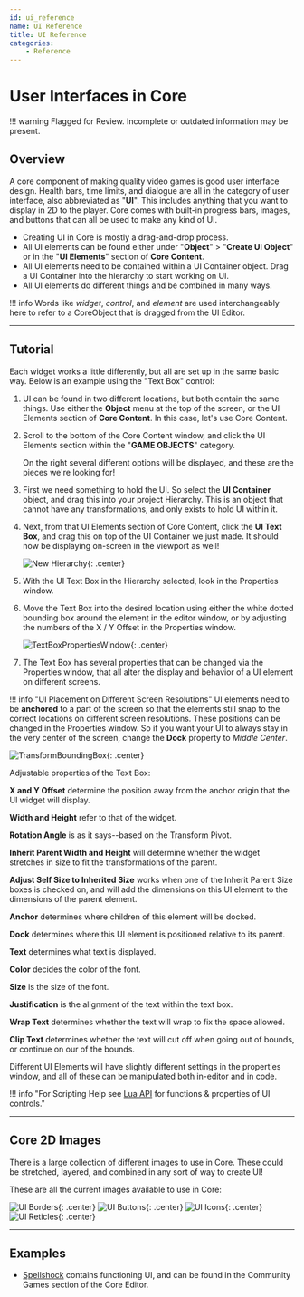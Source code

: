 ```yaml
---
id: ui_reference
name: UI Reference
title: UI Reference
categories:
    - Reference
---
```


# User Interfaces in Core

!!! warning
    Flagged for Review.
    Incomplete or outdated information may be present.

## Overview

A core component of making quality video games is good user interface design. Health bars, time limits, and dialogue are all in the category of user interface, also abbreviated as "**UI**". This includes anything that you want to display in 2D to the player. Core comes with built-in progress bars, images, and buttons that can all be used to make any kind of UI.

* Creating UI in Core is mostly a drag-and-drop process.
* All UI elements can be found either under "**Object**" > "**Create UI Object**" or in the "**UI Elements**" section of **Core Content**.
* All UI elements need to be contained within a UI Container object. Drag a UI Container into the hierarchy to start working on UI.
* All UI elements do different things and be combined in many ways.

!!! info
    Words like *widget*, *control*, and *element* are used interchangeably here to refer to a CoreObject that is dragged from the UI Editor.

---

## Tutorial

Each widget works a little differently, but all are set up in the same basic way.
Below is an example using the "Text Box" control:

1. UI can be found in two different locations, but both contain the same things. Use either the **Object** menu at the top of the screen, or the UI Elements section of **Core Content**. In this case, let's use Core Content.

2. Scroll to the bottom of the Core Content window, and click the UI Elements section within the "**GAME OBJECTS**" category.

   On the right several different options will be displayed, and these are the pieces we're looking for!

3. First we need something to hold the UI. So select the **UI Container** object, and drag this into your project Hierarchy. This is an object that cannot have any transformations, and only exists to hold UI within it.

4. Next, from that UI Elements section of Core Content, click the **UI Text Box**, and drag this on top of the UI Container we just made. It should now be displaying on-screen in the viewport as well!

   ![New Hierarchy](../../img/EditorManual/UI/Hierarchy.png "The text box is a child of the UI container."){: .center}

5. With the UI Text Box in the Hierarchy selected, look in the Properties window.

6. Move the Text Box into the desired location using either the white dotted bounding box around the element in the editor window, or by adjusting the numbers of the X / Y Offset in the Properties window.

   ![TextBoxPropertiesWindow](../../img/EditorManual/UI/WidgetExampole.png "TextBoxPropertiesWindow"){: .center}

7. The Text Box has several properties that can be changed via the Properties window, that all alter the display and behavior of a UI element on different screens.

!!! info "UI Placement on Different Screen Resolutions"
     UI elements need to be **anchored** to a part of the screen so that the elements still snap to the correct locations on different screen resolutions. These positions can be changed in the Properties window.
     So if you want your UI to always stay in the very center of the screen, change the **Dock** property to *Middle Center*.

![TransformBoundingBox](../../img/EditorManual/UI/TextBoxUiElement.png "TransformBoundingBox"){: .center}

Adjustable properties of the Text Box:

**X and Y Offset** determine the position away from the anchor origin that the UI widget will display.

**Width and Height** refer to that of the widget.

**Rotation Angle** is as it says--based on the Transform Pivot.

**Inherit Parent Width and Height** will determine whether the widget stretches in size to fit the transformations of the parent.

**Adjust Self Size to Inherited Size** works when one of the Inherit Parent Size boxes is checked on, and will add the dimensions on this UI element to the dimensions of the parent element.

**Anchor** determines where children of this element will be docked.

**Dock** determines where this UI element is positioned relative to its parent.

**Text** determines what text is displayed.

**Color** decides the color of the font.

**Size** is the size of the font.

**Justification** is the alignment of the text within the text box.

**Wrap Text** determines whether the text will wrap to fix the space allowed.

**Clip Text** determines whether the text will cut off when going out of bounds, or continue on our of the bounds.

Different UI Elements will have slightly different settings in the properties window, and all of these can be manipulated both in-editor and in code.

!!! info "For Scripting Help see [Lua API](core_api.md) for functions & properties of UI controls."

---

## Core 2D Images

There is a large collection of different images to use in Core. These could be stretched, layered, and combined in any sort of way to create UI!

These are all the current images available to use in Core:

![UI Borders](../../img/EditorManual/UI/uiAssets_borders.png "UI Borders"){: .center}
![UI Buttons](../../img/EditorManual/UI/uiAssets_buttons.png "UI Buttons"){: .center}
![UI Icons](../../img/EditorManual/UI/uiAssets_icons.png "UI Icons"){: .center}
![UI Reticles](../../img/EditorManual/UI/uiAssets_reticles.png "UI Reticles"){: .center}

---

## Examples

* [Spellshock](https://www.coregames.com/games/e23e99658d084ef59897ecee49f5d393) contains functioning UI, and can be found in the Community Games section of the Core Editor.

